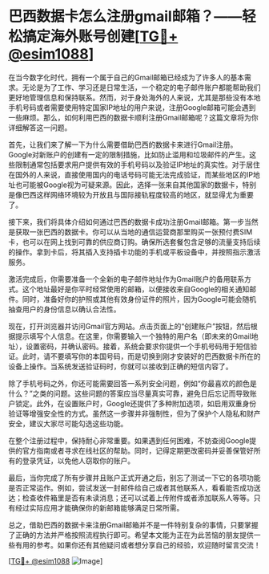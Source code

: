 # 巴西数据卡怎么注册gmail邮箱？——轻松搞定海外账号创建[[TG💪+ @esim1088](https://t.me/s/esim1088)]

在当今数字化时代，拥有一个属于自己的Gmail邮箱已经成为了许多人的基本需求。无论是为了工作、学习还是日常生活，一个稳定的电子邮件账户都能帮助我们更好地管理信息和保持联系。然而，对于身处海外的人来说，尤其是那些没有本地手机号码或者需要使用特定国家IP地址的用户来说，注册Google邮箱可能会遇到一些麻烦。那么，如何利用巴西的数据卡顺利注册Gmail邮箱呢？这篇文章将为你详细解答这一问题。

首先，让我们来了解一下为什么需要借助巴西的数据卡来进行Gmail注册。Google对新账户的创建有一定的限制措施，比如防止滥用和垃圾邮件的产生。这些限制通常包括要求用户提供有效的手机号码以及验证IP地址的真实性。对于居住在国外的人来说，直接使用国内的电话号码可能无法完成验证，而某些地区的IP地址也可能被Google视为可疑来源。因此，选择一张来自其他国家的数据卡，特别是像巴西这样网络环境较为开放且与国际接轨程度较高的地区，就显得尤为重要了。

接下来，我们将具体介绍如何通过巴西的数据卡成功注册Gmail邮箱。第一步当然是获取一张巴西的数据卡。你可以从当地的通信运营商那里购买一张预付费SIM卡，也可以在网上找到可靠的供应商订购。确保所选套餐包含足够的流量支持后续的操作。拿到卡后，将其插入支持插卡功能的手机或平板设备中，并按照指示激活服务。

激活完成后，你需要准备一个全新的电子邮件地址作为Gmail账户的备用联系方式。这个地址最好是你平时经常使用的邮箱，以便接收来自Google的相关通知邮件。同时，准备好你的护照或其他有效身份证件的照片，因为Google可能会随机抽查用户的身份信息以确认合法性。

现在，打开浏览器并访问Gmail官方网站。点击页面上的“创建账户”按钮，然后根据提示填写个人信息。在这里，你需要输入一个独特的用户名（即未来的Gmail地址），设置密码，并确认密码。接着，系统会要求你提供一个手机号码用于短信验证。此时，请不要填写你的本国号码，而是切换到刚才安装好的巴西数据卡所在的设备上操作。当系统发送验证码时，你就可以接收到正确的短信内容了。

除了手机号码之外，你还可能需要回答一系列安全问题，例如“你最喜欢的颜色是什么？”之类的问题。这些问题的答案应当尽量真实可靠，避免日后忘记而导致账户锁定。此外，在设置账户时，Google还提供了多种附加选项，如启用双重身份验证等增强安全性的方式。虽然这一步骤并非强制性，但为了保护个人隐私和财产安全，建议大家尽可能勾选这些功能。

在整个注册过程中，保持耐心非常重要。如果遇到任何困难，不妨查阅Google提供的官方指南或者寻求在线社区的帮助。同时，记得定期更改密码并妥善保管好所有的登录凭证，以免他人窃取你的账户。

最后，当你完成了所有步骤并且账户正式开通之后，别忘了测试一下它的各项功能是否正常运作。例如，尝试发送一封邮件给自己或者其他联系人，看看能否成功送达；检查收件箱里是否有未读消息；还可以试着上传附件或者添加联系人等等。只有经过实际应用才能确保你的新邮箱能够满足日常所需。

总之，借助巴西的数据卡来注册Gmail邮箱并不是一件特别复杂的事情，只要掌握了正确的方法并严格按照流程执行即可。希望本文能为正在为此苦恼的朋友提供一些有用的参考。如果你还有其他疑问或者想分享自己的经验，欢迎随时留言交流！

[[TG💪+ @esim1088](https://t.me/s/esim1088) ![Image](https://i.postimg.cc/4NQfJmqS/Snipaste-2025-05-13-00-14-12.png)]